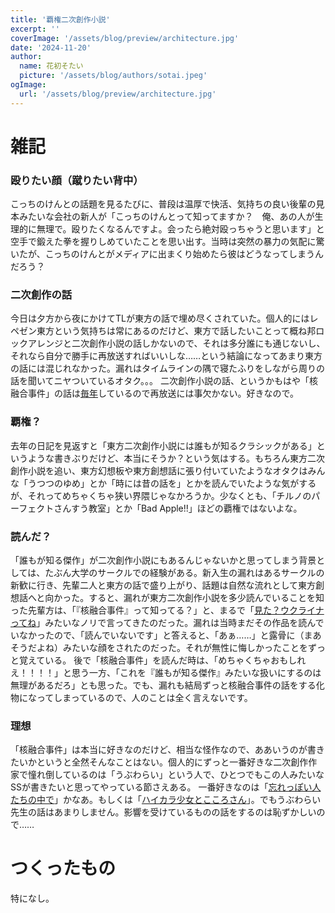 ```yaml
---
title: '覇権二次創作小説'
excerpt: ''
coverImage: '/assets/blog/preview/architecture.jpg'
date: '2024-11-20'
author:
  name: 花初そたい
  picture: '/assets/blog/authors/sotai.jpeg'
ogImage:
  url: '/assets/blog/preview/architecture.jpg'
---
```

# 雑記
### 殴りたい顔（蹴りたい背中）
こっちのけんとの話題を見るたびに、普段は温厚で快活、気持ちの良い後輩の見本みたいな会社の新人が「こっちのけんとって知ってますか？　俺、あの人が生理的に無理で。殴りたくなるんですよ。会ったら絶対殴っちゃうと思います」と空手で鍛えた拳を握りしめていたことを思い出す。当時は突然の暴力の気配に驚いたが、こっちのけんとがメディアに出まくり始めたら彼はどうなってしまうんだろう？

### 二次創作の話
今日は夕方から夜にかけてTLが東方の話で埋め尽くされていた。個人的にはレペゼン東方という気持ちは常にあるのだけど、東方で話したいことって概ね邦ロックアレンジと二次創作小説の話しかないので、それは多分誰にも通じないし、それなら自分で勝手に再放送すればいいしな……という結論になってあまり東方の話には混じれなかった。漏れはタイムラインの隅で寝たふりをしながら周りの話を聞いてニヤついているオタク。。。
二次創作小説の話、というかもはや「核融合事件」の話は[毎年](https://hanasome-sotai.com/posts/2023-09-25)しているので再放送には事欠かない。好きなので。

### 覇権？
去年の日記を見返すと「東方二次創作小説には誰もが知るクラシックがある」というような書きぶりだけど、本当にそうか？という気はする。もちろん東方二次創作小説を追い、東方幻想板や東方創想話に張り付いていたようなオタクはみんな「うつつのゆめ」とか「時には昔の話を」とかを読んでいたような気がするが、それってめちゃくちゃ狭い界隈じゃなかろうか。少なくとも、「チルノのパーフェクトさんすう教室」とか「Bad Apple!!」ほどの覇権ではないよな。

### 読んだ？
「誰もが知る傑作」が二次創作小説にもあるんじゃないかと思ってしまう背景としては、たぶん大学のサークルでの経験がある。新入生の漏れはあるサークルの新歓に行き、先輩二人と東方の話で盛り上がり、話題は自然な流れとして東方創想話へと向かった。すると、漏れが東方二次創作小説を多少読んでいることを知った先輩方は、「『核融合事件』って知ってる？」と、まるで「[見た？ウクライナってね](https://jihu.blog.fc2.com/blog-entry-291.html)」みたいなノリで言ってきたのだった。漏れは当時まだその作品を読んでいなかったので、「読んでいないです」と答えると、「あぁ……」と露骨に（まあそうだよね）みたいな顔をされたのだった。それが無性に悔しかったことをずっと覚えている。
後で「核融合事件」を読んだ時は、「めちゃくちゃおもしれえ！！！！」と思う一方、「これを『誰もが知る傑作』みたいな扱いにするのは無理があるだろ」とも思った。でも、漏れも結局ずっと核融合事件の話をする化物になってしまっているので、人のことは全く言えないです。

### 理想
「核融合事件」は本当に好きなのだけど、相当な怪作なので、ああいうのが書きたいかというと全然そんなことはない。個人的にずっと一番好きな二次創作作家で憧れ倒しているのは「うぶわらい」という人で、ひとつでもこの人みたいなSSが書きたいと思ってやっている節さえある。
一番好きなのは「[忘れっぽい人たちの中で](https://coolier.net/sosowa/ssw_l/224/1559275424)」かなあ。もしくは「[ハイカラ少女とこころさん](https://coolier.net/sosowa/ssw_l/185/1371649572)」。でもうぶわらい先生の話はあまりしません。影響を受けているものの話をするのは恥ずかしいので……

# つくったもの
特になし。

